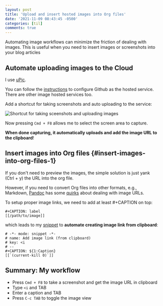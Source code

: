 ```yaml
---
layout: post
title: 'Upload and insert hosted images into Org files'
date: '2021-11-09 08:43:45 -0500'
categories: [til]
comments: true
---
```

Automating image workflows can minimize the friction of
dealing with images. This is useful when you need to insert images or screenshots into your blog articles 

## Automate uploading images to the Cloud

I use [uPic](https://github.com/gee1k/uPic). 

You can follow the
[instructions](https://blog.svend.cc/upic/tutorials/github/) to
configure Github as the hosted service. There are other image hosted services too. 

Add a shortcut for taking screenshots and auto uploading to the
service:

![Shortcut for taking sceenshots and uploading
images](https://i.loli.net/2021/11/09/OKtYbLASjcsRWE4.png)

Now pressing `Cmd + F8` allows me to select the screen area to capture.

**When done capturing, it automatically uploads and add the image URL to the clipboard**!

## Insert images into Org files {#insert-images-into-org-files-1}

If you don\'t need to preview the images, the simple solution is just
yank (Ctrl + y) the URL into the org file.

However, if you need to convert Org files into other formats, e.g.,
Markdown, [Pandoc](https://pandoc.org/) has some
[quirks](https://github.com/jgm/pandoc/issues/5454) about dealing with
image URLs.

To setup proper image links, we need to add at least #+CAPTION on top:

    #+CAPTION: label
    [[/path/to/image]]

which leads to my [snippet](https://github.com/joaotavora/yasnippet) to
**automate creating image link from clipboard**:


    # -*- mode: snippet -*-
    # name: Add image link (from clipboard)
    # key: <i
    # --
    #+CAPTION: ${1:Caption}
    [[`(current-kill 0)`]]

## Summary: My workflow

-   Press `Cmd + F8` to take a screenshot and get the image URL in
    clipboard
-   Type `<i` and TAB
-   Enter a caption and TAB
-   Press `C-c TAB` to toggle the image view
